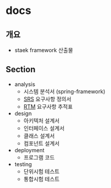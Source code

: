 

# docs



## 개요

- staek framework 산출물



## Section

- analysis
  - 시스템 분석서 (spring-framework)
  - [SRS](./analysis/SRS.md) 요구사항 정의서
  - [RTM](./analysis/RTM.md) 요구사항 추적표
- design
  - 아키텍처 설계서
  - 인터페이스 설계서
  - 클래스 설계서
  - 컴포넌트 설계서
- deployment
  - 프로그램 코드
- testing
  - 단위시험 테스트
  - 통합시험 테스트

